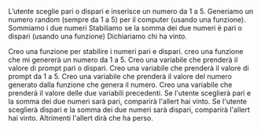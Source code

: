 L’utente sceglie pari o dispari e inserisce un numero da 1 a 5.
Generiamo un numero random (sempre da 1 a 5) per il computer (usando una funzione).
Sommiamo i due numeri
Stabiliamo se la somma dei due numeri è pari o dispari (usando una funzione)
Dichiariamo chi ha vinto.

Creo una funzione per stabilire i numeri pari e dispari.
creo una funzione che mi genererà un numero da 1 a 5.
Creo una variabile che prenderà il valore di prompt pari o dispari.
Creo una variabile che prenderà il valore di prompt da 1 a 5.
Creo una variabile che prenderà il valore del numero generato dalla funzione che genera il numero.
Creo una variabile che prenderà il valore delle due variabili precedenti.
Se l'utente sceglierà pari e la somma dei due numeri sarà pari, comparirà l'allert hai vinto.
Se l'utente sceglierà dispari e la somma dei due numeri sarà dispari, comparirà l'allert hai vinto.
Altrimenti l'allert dirà che ha perso.